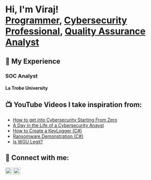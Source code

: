 <h1>Hi, I'm Viraj! <br/><a href="https://github.com/Virajpunjani786">Programmer</a>, <a href="https://www.linkedin.com/in/viraj-punjani/">Cybersecurity Professional</a>, <a href="">Quality Assurance Analyst</a></h1>
<!-- test -->
<h2>💼 My Experience</h2>
<h3>SOC Analyst</h3>
<h4>La Trobe University</h4>

<h2>📺 YouTube Videos I take inspiration from:</h2>

- [How to get into Cybersecurity Starting From Zero](https://www.youtube.com/watch?v=a83ASGn_V_s)
- [A Day in the Life of a Cybersecurity Anayst](https://www.youtube.com/watch?v=uHy3oM7NnoU)
- [How to Create a KeyLogger (C#)](https://www.youtube.com/watch?v=N-L9hklSlNk)
- [Ransomware Demonstration (C#)](https://www.youtube.com/watch?v=OfvdQeh79s0)
- [Is WGU Legit?](https://www.youtube.com/watch?v=E2MwRWxDBkA)

<h2> 🤳 Connect with me:</h2>

[<img align="left" alt="VirajPunjani | LinkedIn" width="22px" src="https://cdn.jsdelivr.net/npm/simple-icons@v3/icons/linkedin.svg" />][linkedin]
[<img align="left" alt="VirajPunjani | Instagram" width="22px" src="https://cdn.jsdelivr.net/npm/simple-icons@v3/icons/instagram.svg" />][instagram]

[instagram]: https://www.instagram.com/viraj_punjani/
[linkedin]: https://www.linkedin.com/in/viraj-punjani/
<!--


Here are some ideas to get you started:

- 🔭 I’m currently working on ...
- 🌱 I’m currently learning ...
- 👯 I’m looking to collaborate on ...
- 🤔 I’m looking for help with ...
- 💬 Ask me about ...
- 📫 How to reach me: ...
- 😄 Pronouns: ...
- ⚡ Fun fact: ...
-->
